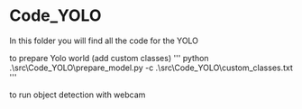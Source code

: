 # Code_YOLO
In this folder you will find all the code for the YOLO

to prepare Yolo world (add custom classes)
'''
python .\src\Code_YOLO\prepare_model.py -c .\src\Code_YOLO\custom_classes.txt
'''

to run object detection with webcam 